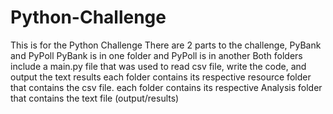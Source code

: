# Python-Challenge
This is for the Python Challenge
There are 2 parts to the challenge, PyBank and PyPoll
PyBank is in one folder and PyPoll is in another
Both folders include a main.py file that was used to read csv file, write the code, and output the text results
each folder contains its respective resource folder that contains the csv file.
each folder contains its respective Analysis folder that contains the text file (output/results)

